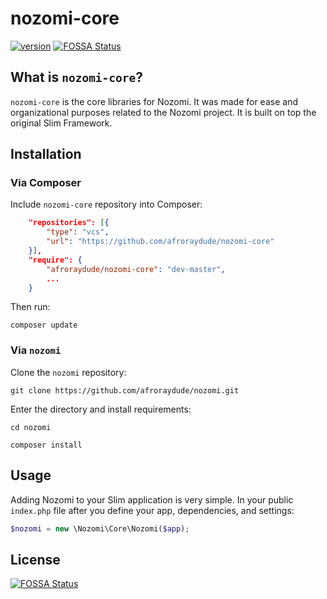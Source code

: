 # nozomi-core
[![version](https://img.shields.io/badge/dynamic/json.svg?label=version&url=https%3A%2F%2Fraw.githubusercontent.com%2Fafroraydude%2Fnozomi-core%2Fmaster%2Fcomposer.json&query=%24.version&colorB=orange&prefix=v&suffix=-alpha&longCache=true&style=flat-square)](https://github.com/afroraydude/nozomi-core) [![FOSSA Status](https://app.fossa.io/api/projects/git%2Bgithub.com%2Fafroraydude%2Fnozomi-core.svg?type=shield)](https://app.fossa.io/projects/git%2Bgithub.com%2Fafroraydude%2Fnozomi-core?ref=badge_shield&longCache=true&style=flat-square)



## What is `nozomi-core`?
`nozomi-core` is the core libraries for Nozomi. It was made for ease and organizational purposes related to the Nozomi project.
It is built on top the original Slim Framework.

## Installation

### Via Composer
Include `nozomi-core` repository into Composer:

```json
    "repositories": [{
        "type": "vcs",
        "url": "https://github.com/afroraydude/nozomi-core"
    }],
    "require": {
        "afroraydude/nozomi-core": "dev-master",
        ...
    }
```

Then run: 
```
composer update
```

### Via `nozomi`

Clone the `nozomi` repository:
```
git clone https://github.com/afroraydude/nozomi.git
```

Enter the directory and install requirements:
```
cd nozomi

composer install
```

## Usage
Adding Nozomi to your Slim application is very simple. In your public `index.php` file after you define your app, dependencies, and settings:
```php
$nozomi = new \Nozomi\Core\Nozomi($app);
```


## License
[![FOSSA Status](https://app.fossa.io/api/projects/git%2Bgithub.com%2Fafroraydude%2Fnozomi-core.svg?type=large)](https://app.fossa.io/projects/git%2Bgithub.com%2Fafroraydude%2Fnozomi-core?ref=badge_large)
